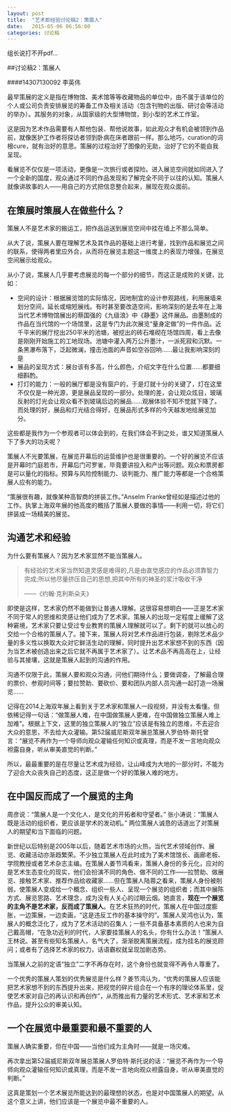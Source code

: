 ```yaml
---
layout: post
title:  "艺术即经验讨论稿2：策展人"
date:   2015-05-06 06:56:00
categories: 讨论稿
---
```

组长说打不开pdf…

##讨论稿2：策展人

####14307130092 李英伟

最早策展的定义是指在博物馆、美术馆等等收藏物品的单位中，由不属于该单位的个人或公司负责安排展览的筹备工作及相关活动（包含刊物的出版、研讨会等活动的举办）。其服务的对象，从国家级的大型博物馆，到小型的艺术工作室。

这是因为艺术作品需要有人帮他包装、帮他说故事，如此观众才有机会被领到作品前，就像医护工作者将探访者领到卧病在床者跟前一样。那么地巧，curation的词根cure，就有治好的意思。策展的过程治好了图像的无助，治好了它的不能自我呈现。

看展览不仅仅是一项活动，更像是一次旅行或者探险。进入展览空间就如同进入了一个全新的国度，观众通过不同的作品发现和了解完全不同于以往的认知。策展人就像讲故事的人——用自己的方式把信息整合起来，展现在观众面前。

在策展时策展人在做些什么？
----
策展人不是艺术家的搬运工，把作品运送到展览空间中挂在墙上不那么简单。

从大了说，策展人要在理解艺术及其作品的基础上进行考量，找到作品和展览之间的联系，使得两者里应外合，从而将在展览主题这一维度上的表现力增强，在展览空间展示给观众。

从小了说，策展人几乎要考虑展览的每一个部分的细节，而这正是成败的关键，比如：

- 空间的设计：根据展览馆的实际情况，因地制宜的设计参观路线，利用展墙来划分空间，延长或缩短展线。有时甚至要改造空间，影响深刻的是去年在上海当代艺术博物馆展出的蔡国强的《九级浪》中《静墨》这件展品。由墨制成的作品在当代馆的一个场馆里，这是专门为此次展览“量身定做”的一件作品。近千平米的展厅挖出250平米的池塘，被挖出的砖石堆砌在场馆四周，看上去像是刚刚开始施工的工地现场。池塘中灌入两万公升墨汁，一派死寂和沉默。一条黑瀑布落下，泛起微澜，撞击池面的声音如空谷回响……最让我影响深刻的是
- 展品的呈现方式：展台该有多高，什么颜色，介绍文字在什么位置……都要细细斟酌。
- 打灯的能力：一般的展厅都是没有窗户的，于是灯就十分的关键了，灯在这里不仅仅是一种光源，更是展品呈现的一部分。处理的差，会让观众炫目，玻璃反射的灯光会让观众看不到玻璃后边的展品……观展体验不知不觉就下降了。而处理的好，展品和灯光结合得好，在展品形式多样的今天越发地给展览加分。

这些都是我作为一个参观者可以体会到的，在我们体会不到之处，谁又知道策展人下了多大的功夫呢？

策展人不光要策展，在展览开幕后的运营维护也是很重要的。一个好的展览不应该是开幕时门庭若市，开幕后门可罗雀，毕竟要讲投入和产出等问题。观众和票房都是可以量化的指标。预算与风险控制能力、谈判能力、推广能力等都是一个合格策展人应有的能力。

“策展很有趣，就像某种高智商的拼装工作。”Anselm Franke曾经如是描述过他的工作。执掌上海双年展的他高度的概括了策展人要做的事情——利用一切，将它们拼装成一场精美的展览。

沟通艺术和经验
----
为什么要有策展人？因为艺术家显然不能当策展人。
> 有经验的艺术家当然知道灵感是难得的,凡是由直觉感应的作品必须靠智力完成;所以他尽量挤压自己的思想,把其中所有的神圣的浆汁吸收干净
> 
> ——《约翰·克利斯朵夫》

即使是这样，艺术家仍然不能做到让普通人理解。这很容易想明白——正是艺术家不同于常人的思维和灵感让他们成为了艺术家。策展人的出现一定程度上缓解了这种窘境，艺术家只要让受过专业教育的策展人理解就可以了。剩下的就可以放心的交给一个合格的策展人了。接下来，策展人将对艺术作品进行包装，剔除艺术品少量的多义性以换取大众对它鲜活生动的理解，同时提升出艺术家想不到的东西（因为当艺术被创造出来之后它就不再属于艺术家了）。让艺术品不再高高在上，让经验与其接壤，这就是策展人起到的沟通的作用。

沟通不仅限于此，策展人要和观众沟通，问他们期待什么；要做调查，了解最合理的票价、参观时间等；要拉赞助、要砍价、要和团队内部人员沟通一起打造一场展览……

记得在2014上海双年展上看到关于艺术家和策展人一段视频，并没有太看懂。但依稀记得一句话：“做策展人难，在中国做策展人更难，在中国做独立策展人难上加难”。根据上下文，这里的独立策展人的“独立”应该是有独立的思维，不去迎合大众的意思，不去给大众灌输。第52届威尼斯双年展总策展人罗伯特·斯托曾言：“展览不再作为一个导师向观众灌输任何知识或真理，而是不发一言地向观众袒露自身，听从审美直觉的判断。”

所以，最最重要的是在尽量让艺术成为经验，让山峰成为大地的一部分时，不能为了迎合大众丧失自己的态度，这正是做一个好的策展人难的地方。

在中国反而成了一个展览的主角
----
周彦说：“策展人是一个文化人，是文化的开拓者和守望者。”
张小涛说：“策展人既是活动的组织者，更应该是学术的发动机。”
两位策展人诚恳的话道出了对策展人的期望和当下面临的问题。

新世纪以后特别是2005年以后，随着艺术市场的火热，当代艺术领域创作、展览、收藏活动亦渐趋繁荣。不少独立策展人在此时成为了美术馆馆长、画廊老板、学院教授或者艺术杂志主编。在策展人姜节鸿看来，策展人身份的多元化，应对的是艺术生态变化的现实，他们会扮演不同的角色、做不同的工作——拉赞助、做展览、接触艺术家、推荐作品给收藏家……但在策展人陆蓉之看来，策展人身份被削弱，使策展人变成给一个概念、组织一些人、呈现一个展览的组织者；而其中展陈方式、展览思路、艺术理念，成为没有人关心的过眼云烟。她直言，<b>现在一个展览的主角不是艺术家，反而成了策展人</b>。在艺术狂热的时代，策展人在中国过度膨胀，一边策展，一边卖画，“这是违反工作的基本操守的”。策展人吴鸿也认为，策展人的概念泛化了，成为了艺术活动的召集人；一些不具备基本素质的人也来为自己戴高帽，“在急功近利的时代，人家要挂策展人的名头，你有什么办法！”策展人王林说。甚至有些知名策展人，名气大了，渐渐脱离策展流程，成为挂名的展览顾问；或者有了选择艺术家的权力，话语霸权就呈现加剧态势。

当策展人之前的定语“独立”二字不再存在时，这个身份也就变得不再令人尊重了。

一个优秀的策展人策划的优秀展览是什么样？姜节鸿认为，“优秀的策展人应该能把艺术家想不到的东西提升出来，把视觉的碎片组合在一个有序的理论体系里，促使艺术家对自己的再认识和再创作”，从而推出有力量的艺术形式、艺术家和艺术作品，提升公众的审美认知。

一个在展览中最重要和最不重要的人
----
策展人确实重要，但在中国——当他们成为主角时——就是一场灾难。

再次拿出第52届威尼斯双年展总策展人罗伯特·斯托说的话：“展览不再作为一个导师向观众灌输任何知识或真理，而是不发一言地向观众袒露自身，听从审美直觉的判断。”

这真是策划一个艺术展览所能达到的最理想的状态，也是对中国策展人的期望。从这个意义上讲，他们应该是一个展览中最不重要的人。
